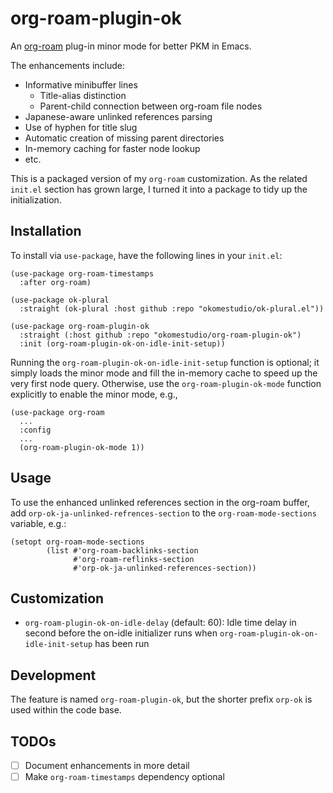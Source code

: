 # org-roam-plugin-ok

An [org-roam](https://github.com/org-roam/org-roam) plug-in minor mode
for better PKM in Emacs.

The enhancements include:

- Informative minibuffer lines
  - Title-alias distinction
  - Parent-child connection between org-roam file nodes
- Japanese-aware unlinked references parsing
- Use of hyphen for title slug
- Automatic creation of missing parent directories
- In-memory caching for faster node lookup
- etc.

This is a packaged version of my `org-roam` customization. As the
related `init.el` section has grown large, I turned it into a package
to tidy up the initialization.

## Installation

To install via `use-package`, have the following lines in your `init.el`:

``` emacs-lisp
(use-package org-roam-timestamps
  :after org-roam)

(use-package ok-plural
  :straight (ok-plural :host github :repo "okomestudio/ok-plural.el"))

(use-package org-roam-plugin-ok
  :straight (:host github :repo "okomestudio/org-roam-plugin-ok")
  :init (org-roam-plugin-ok-on-idle-init-setup))
```

Running the `org-roam-plugin-ok-on-idle-init-setup` function is
optional; it simply loads the minor mode and fill the in-memory cache
to speed up the very first node query. Otherwise, use the
`org-roam-plugin-ok-mode` function explicitly to enable the minor
mode, e.g.,

``` emacs-lisp
(use-package org-roam
  ...
  :config
  ...
  (org-roam-plugin-ok-mode 1))
```

## Usage

To use the enhanced unlinked references section in the org-roam
buffer, add `orp-ok-ja-unlinked-refrences-section` to the
`org-roam-mode-sections` variable, e.g.:

``` emacs-lisp
(setopt org-roam-mode-sections
        (list #'org-roam-backlinks-section
              #'org-roam-reflinks-section
              #'orp-ok-ja-unlinked-references-section))
```

## Customization

- `org-roam-plugin-ok-on-idle-delay` (default: 60): Idle time delay in
  second before the on-idle initializer runs when
  `org-roam-plugin-ok-on-idle-init-setup` has been run

## Development

The feature is named `org-roam-plugin-ok`, but the shorter prefix
`orp-ok` is used within the code base.

## TODOs

- [ ] Document enhancements in more detail
- [ ] Make `org-roam-timestamps` dependency optional
